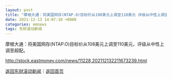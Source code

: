 ```yaml
---
layout: post
title: "摩根大通：将美国网存(NTAP.O)目标价从108美元上调至110美元 评级从中性上调至超配"
date: 2021-12-13 14:07:10 +0800
categories: emnews
tags: 东财滚动新闻
---
```


摩根大通：将美国网存(NTAP.O)目标价从108美元上调至110美元，评级从中性上调至超配。

<http://stock.eastmoney.com/news/11228,202112132211673239.html>

[返回东财滚动新闻](//finews.withounder.com/emnews/)｜[返回首页](//finews.withounder.com/)